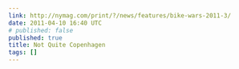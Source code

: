 ```yaml
---
link: http://nymag.com/print/?/news/features/bike-wars-2011-3/
date: 2011-04-10 16:40 UTC
# published: false
published: true
title: Not Quite Copenhagen
tags: []
---
```



